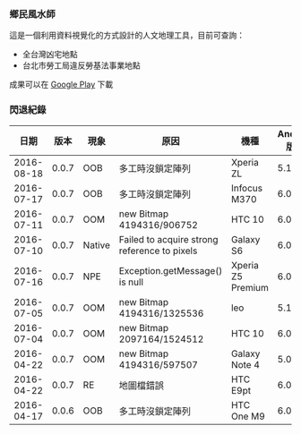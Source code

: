 ### 鄉民風水師
這是一個利用資料視覺化的方式設計的人文地理工具，目前可查詢：
* 全台灣凶宅地點
* 台北市勞工局違反勞基法事業地點

成果可以在 [Google Play](https://play.google.com/store/apps/details?id=tacoball.com.geomancer) 下載

### 閃退紀錄
日期 | 版本 | 現象 | 原因 | 機種 | Android 版本
---- | ---- | ---- | ---- | ---- | ----
2016-08-18 | 0.0.7 | OOB | 多工時沒鎖定陣列 | Xperia ZL | 5.1
2016-07-17 | 0.0.7 | OOB | 多工時沒鎖定陣列 | Infocus M370 | 6.0
2016-07-11 | 0.0.7 | OOM | new Bitmap 4194316/906752 | HTC 10 | 6.0
2016-07-10 | 0.0.7 | Native | Failed to acquire strong reference to pixels | Galaxy S6 | 6.0
2016-07-16 | 0.0.7 | NPE | Exception.getMessage() is null | Xperia Z5 Premium | 6.0
2016-07-05 | 0.0.7 | OOM | new Bitmap 4194316/1325536 | leo | 5.1
2016-07-04 | 0.0.7 | OOM | new Bitmap 2097164/1524512 | HTC 10 | 6.0
2016-04-22 | 0.0.7 | OOM | new Bitmap 4194316/597507 | Galaxy Note 4 | 5.0
2016-04-22 | 0.0.7 | RE | 地圖檔錯誤 | HTC E9pt| 6.0
2016-04-17 | 0.0.6 | OOB | 多工時沒鎖定陣列 | HTC One M9 | 6.0
